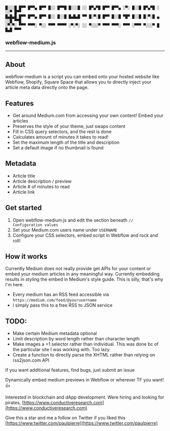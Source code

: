 ```
█░░░█ █▀▀ █▀▀▄ █▀▀ █░░ █▀▀█ █░░░█ ░░ █▀▄▀█ █▀▀ █▀▀▄ ░▀░ █░░█ █▀▄▀█ ░ ░░▀ █▀▀ 
█▄█▄█ █▀▀ █▀▀▄ █▀▀ █░░ █░░█ █▄█▄█ ▀▀ █░▀░█ █▀▀ █░░█ ▀█▀ █░░█ █░▀░█ ▄ ░░█ ▀▀█ 
░▀░▀░ ▀▀▀ ▀▀▀░ ▀░░ ▀▀▀ ▀▀▀▀ ░▀░▀░ ░░ ▀░░░▀ ▀▀▀ ▀▀▀░ ▀▀▀ ░▀▀▀ ▀░░░▀ █ █▄█ ▀▀▀
```

### webflow-medium.js

---

## About

webflow-medium is a script you can embed onto your hosted website like Webflow, Shopify, Square Space that allows you to directly inject your article meta data directly onto the page.

## Features
* Get around Medium.com from accessing your own content! Embed your articles
* Preserves the style of your theme, just swaps content
* Fill in CSS query selectors, and the rest is done
* Calculates amount of minutes it takes to read!
* Set the maximum length of the title and description
* Set a default image if no thumbnail is found


## Metadata
* Article title
* Article description / preview
* Article # of minutes to read
* Article link

## Get started

1. Open webflow-medium.js and edit the section beneath `// Configuration values`
2. Set your Medium.com users name under `USERNAME`
3. Configure your CSS selectors, embed script in Webflow and rock and roll!

## How it works

Currently Medium does not really provide get APIs for your content or embed your medium articles in any meaningful way. Currently embedding results in styling the embed in Medium's style guide. This is silly, that's why I'm here.

* Every medium has an RSS feed accessible via `https://medium.com/feed/@yourusername`
* I simply pass this to a free RSS to JSON service


## TODO:
* Make certain Medium metadata optional
* Limit description by word length rather than character length
* Make images a >1 selector rather than individual. This was done bc of the particular site I was working with. Too lazy.
* Create a function to directly parse the XHTML rather than relying on rss2json.com API

If you want additional features, find bugs, just submit an issue


Dynamically embed medium previews in Webflow or wherever TF you want! 👍

Interested in blockchain and dApp development. Were hiring and looking for pirates, [https://www.conductiveresearch.com](https://www.conductiveresearch.com)

Give this a star and me a follow on Twitter if you liked this [https://www.twitter.com/paulpierre](https://www.twitter.com/paulpierre)